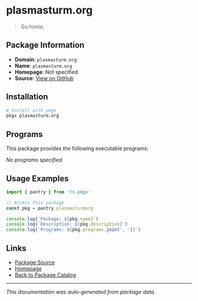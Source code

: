 # plasmasturm.org

> Go home.

## Package Information

- **Domain**: `plasmasturm.org`
- **Name**: `plasmasturm.org`
- **Homepage**: Not specified
- **Source**: [View on GitHub](https://github.com/pkgxdev/pantry/tree/main/projects/plasmasturm.org/package.yml)

## Installation

```bash
# Install with pkgx
pkgx plasmasturm.org
```

## Programs

This package provides the following executable programs:

*No programs specified*

## Usage Examples

```typescript
import { pantry } from 'ts-pkgx'

// Access this package
const pkg = pantry.plasmasturmorg

console.log(`Package: ${pkg.name}`)
console.log(`Description: ${pkg.description}`)
console.log(`Programs: ${pkg.programs.join(', ')}`)
```

## Links

- [Package Source](https://github.com/pkgxdev/pantry/tree/main/projects/plasmasturm.org/package.yml)
- [Homepage](#)
- [Back to Package Catalog](../package-catalog.md)

---

*This documentation was auto-generated from package data.*
